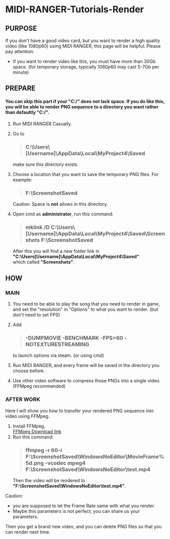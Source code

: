 # MIDI-RANGER-Tutorials-Render
## PURPOSE 
If you don't have a good video card, but you want to render a high quality video (like 1080p60) using MIDI RANGER, this page will be helpful. Please pay attention: 
* If you want to render video like this, you must have more than 30Gb space. (for temporary storage, typically 1080p60 may cast 5-7Gb per minute)

## PREPARE
####  You can skip this part if your "C:/" does not lack space. If you do like this, you will be able to render PNG sequence to a directory you want rather than defaultly "C:/".
1. Run MIDI RANGER Casually.
2. Go to
    > ### C:\Users\\[Username]\AppData\Local\MyProject4\Saved
    
    make sure this directory exists.
3. Choose a location that you want to save the temporary PNG files. For example:
    > ### F:\ScreenshotSaved
    Caution: Space is **not** allows in this directory.
4. Open cmd as **administrator**, run this command:
    > ### mklink /D C:\Users\\[Username]\AppData\Local\MyProject4\Saved\\Screenshots F:\ScreenshotSaved
    After this you will find a new folder link in  
    **"C:\Users\[Username]\AppData\Local\MyProject4\Saved"**  
    which called **"Screenshots"**.  

## HOW
### MAIN
1. You need to be able to play the song that you need to render in game, and set the "resolution" in "Options" to what you want to render. (but don't need to set FPS)
2. Add  
    > ### -DUMPMOVIE -BENCHMARK -FPS=60 -NOTEXTURESTREAMING

    to launch options via steam. (or using cmd)
3. Run MIDI RANGER, and every frame will be saved in the directory you choose before.
4. Use other video software to compress those PNGs into a single video. (FFMpeg recommended)
### AFTER WORK
Here I will show you how to transfer your rendered PNG sequence into video using FFMpeg.  
1. Install FFMpeg.  
[FFMpeg Download link](http://ffmpeg.org/download.html)
2. Run this command:  
    > ### ffmpeg -r 60-i F:\ScreenshotSaved\WindowsNoEditor\MovieFrame%5d.png -vcodec mpeg4 F:\ScreenshotSaved\WindowsNoEditor\test.mp4
    Then the video will be rendered to **"F:\ScreenshotSaved\WindowsNoEditor\test.mp4"**.  

Caution: 
* you are supposed to let the Frame Rate same with what you render.  
* Maybe this parameters is not perfect, you can share us your parameters.

Then you get a brand new video, and you can delete PNG files so that you can render next time.